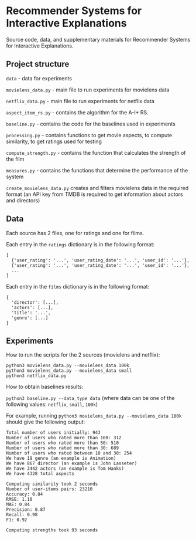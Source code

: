 # Recommender Systems for Interactive Explanations

Source code, data, and supplementary materials for Recommender Systems for Interactive Explanations.

## Project structure

`data` - data for experiments

`movielens_data.py` - main file to run experiments for movielens data

`netflix_data.py` - main file to run experiments for netflix data

`aspect_item_rs.py` - contains the algorithm for the A-I* RS.

`baseline.py` - contains the code for the baselines used in experiments

`processing.py` - contains functions to get movie aspects, to compute similarity, to get ratings used for testing

`compute_strength.py` - contains the function that calculates the strength of the film

`measures.py` - contains the functions that determine the performance of the system

`create_movielens_data.py` creates and filters movielens data in the required format (an API key from TMDB is required to get information about actors and directors)

## Data

Each source has 2 files, one for ratings and one for films.

Each entry in the `ratings` dictionary is in the following format:

```
[
  {'user_rating': '...', 'user_rating_date': '...', 'user_id': '...'}, 
  {'user_rating': '...', 'user_rating_date': '...', 'user_id': '...'},
  ...
]
```

Each entry in the `films` dictionary is in the following format:

```
{
  'director': [...], 
  'actors': [...], 
  'title': '...', 
  'genre': [...]
}
```

## Experiments

How to run the scripts for the 2 sources (movielens and netflix):

```
python3 movielens_data.py --movielens_data 100k
python3 movielens_data.py --movielens_data small
python3 netflix_data.py
```

How to obtain baselines results:

`python3 baseline.py --data_type data` (where data can be one of the following values: `netflix`, `small`, `100k`)

For example, running `python3 movielens_data.py --movielens_data 100k` should give the following output:

```
Total number of users initially: 943
Number of users who rated more than 100: 312
Number of users who rated more than 50: 510
Number of users who rated more than 30: 689
Number of users who rated between 10 and 30: 254
We have 19 genre (an example is Animation)
We have 867 director (an example is John Lasseter)
We have 3442 actors (an example is Tom Hanks)
We have 4328 total aspects

Computing similarity took 2 seconds
Number of user-items pairs: 23210
Accuracy: 0.84
RMSE: 1.10
MAE: 0.84
Precision: 0.87
Recall: 0.98
F1: 0.92

Computing strengths took 93 seconds
```
